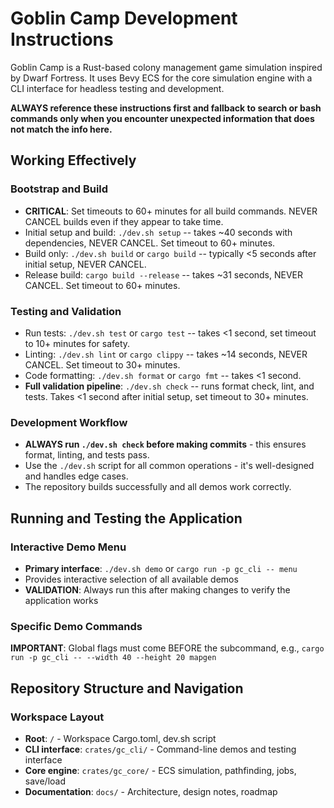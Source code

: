 # Goblin Camp Development Instructions

Goblin Camp is a Rust-based colony management game simulation inspired by Dwarf Fortress. It uses Bevy ECS for the core simulation engine with a CLI interface for headless testing and development.

**ALWAYS reference these instructions first and fallback to search or bash commands only when you encounter unexpected information that does not match the info here.**

## Working Effectively

### Bootstrap and Build
- **CRITICAL**: Set timeouts to 60+ minutes for all build commands. NEVER CANCEL builds even if they appear to take time.
- Initial setup and build: `./dev.sh setup` -- takes ~40 seconds with dependencies, NEVER CANCEL. Set timeout to 60+ minutes.
- Build only: `./dev.sh build` or `cargo build` -- typically <5 seconds after initial setup, NEVER CANCEL.
- Release build: `cargo build --release` -- takes ~31 seconds, NEVER CANCEL. Set timeout to 60+ minutes.

### Testing and Validation
- Run tests: `./dev.sh test` or `cargo test` -- takes <1 second, set timeout to 10+ minutes for safety.
- Linting: `./dev.sh lint` or `cargo clippy` -- takes ~14 seconds, NEVER CANCEL. Set timeout to 30+ minutes.
- Code formatting: `./dev.sh format` or `cargo fmt` -- takes <1 second.
- **Full validation pipeline**: `./dev.sh check` -- runs format check, lint, and tests. Takes <1 second after initial setup, set timeout to 30+ minutes.

### Development Workflow
- **ALWAYS run `./dev.sh check` before making commits** - this ensures format, linting, and tests pass.
- Use the `./dev.sh` script for all common operations - it's well-designed and handles edge cases.
- The repository builds successfully and all demos work correctly.

## Running and Testing the Application

### Interactive Demo Menu
- **Primary interface**: `./dev.sh demo` or `cargo run -p gc_cli -- menu`
- Provides interactive selection of all available demos
- **VALIDATION**: Always run this after making changes to verify the application works

### Specific Demo Commands
**IMPORTANT**: Global flags must come BEFORE the subcommand, e.g., `cargo run -p gc_cli -- --width 40 --height 20 mapgen`


## Repository Structure and Navigation

### Workspace Layout
- **Root**: `/` - Workspace Cargo.toml, dev.sh script
- **CLI interface**: `crates/gc_cli/` - Command-line demos and testing interface
- **Core engine**: `crates/gc_core/` - ECS simulation, pathfinding, jobs, save/load
- **Documentation**: `docs/` - Architecture, design notes, roadmap

<!-- Generated automatically on 2025-10-15 00:52:14 UTC -->
